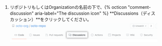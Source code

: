 1. リポジトリもしくはOrganizationの名前の下で、{% octicon "comment-discussion" aria-label="The discussion icon" %} **Discussions（ディスカッション）**をクリックしてください。 ![リポジトリの"ディスカッション"タブ](/assets/images/help/discussions/repository-discussions-tab.png)
